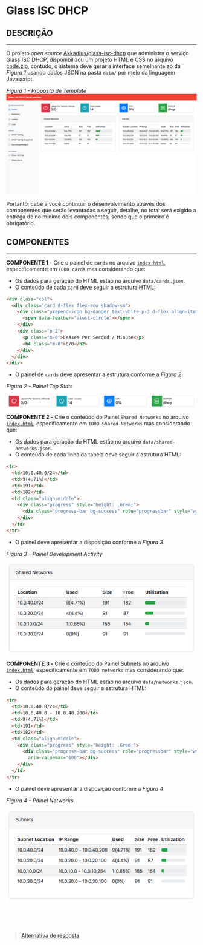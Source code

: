 # Glass ISC DHCP

## DESCRIÇÃO
---

O projeto *open source* [Akkadius/glass-isc-dhcp](https://github.com/Akkadius/glass-isc-dhcp) que administra o serviço Glass ISC DHCP, disponibilizou um projeto HTML e CSS no arquivo [code.zip](code.zip), contudo, o sistema deve gerar a interface semelhante ao da *Figura 1* usando dados JSON na pasta `data/` por meio da linguagem Javascript.

*Figura 1 - Proposta de Template*
![Layout](assets/layout.png)

Portanto, cabe a você continuar o desenvolvimento através dos componentes que serão levantadas a seguir, detalhe, no total será exigido a entrega de no mínimo dois componentes, sendo que o primeiro é obrigatório.

## COMPONENTES
---

**COMPONENTE 1 -** Crie o painel de `cards` no arquivo [`index.html`](index.html), especificamente em `TODO cards` mas considerando que:

* Os dados para geração do HTML estão no arquivo `data/cards.json`.
* O conteúdo de cada `card` deve seguir a estrutura HTML:

```html
<div class="col">
  <div class="card d-flex flex-row shadow-sm">
    <div class="prepend-icon bg-danger text-white p-3 d-flex align-items-center">
      <span data-feather="alert-circle"></span>
    </div>
    <div class="p-2">
      <p class="m-0">Leases Per Second / Minute</p>
      <h4 class="m-0">0/0</h2>
    </div>
  </div>
</div>
``` 

* O painel de `cards` deve apresentar a estrutura conforme a *Figura 2*.

*Figura 2 - Painel Top Stats*<br>

![Top Stats](assets/component1.png)

**COMPONENTE 2 -** Crie o conteúdo do Painel `Shared Networks` no arquivo [`index.html`](index.html), especificamente em `TODO Shared Networks` mas considerando que:

* Os dados para geração do HTML estão no arquivo `data/shared-networks.json`.
* O conteúdo de cada linha da tabela deve seguir a estrutura HTML:

```html
<tr>
  <td>10.0.40.0/24</td>
  <td>9(4.71%)</td>
  <td>191</td>
  <td>182</td>
  <td class="align-middle">
    <div class="progress" style="height: .6rem;">
      <div class="progress-bar bg-success" role="progressbar" style="width: 25%" aria-valuenow="25" aria-valuemin="0" aria-valuemax="100"></div>
    </div>
  </td>
</tr>
``` 

* O painel deve apresentar a disposição conforme a *Figura 3*.

*Figura 3 - Painel Development Activity*<br>

![Development Activity](assets/component2.png)

**COMPONENTE 3 -** Crie o conteúdo do Painel Subnets no arquivo [`index.html`](index.html), especificamente em `TODO networks` mas considerando que:

* Os dados para geração do HTML estão no arquivo `data/networks.json`.
* O conteúdo do painel deve seguir a estrutura HTML:

```html
<tr>
  <td>10.0.40.0/24</td>
  <td>10.0.40.0 - 10.0.40.200</td>
  <td>9(4.71%)</td>
  <td>191</td>
  <td>182</td>
  <td class="align-middle">
    <div class="progress" style="height: .6rem;">
      <div class="progress-bar bg-success" role="progressbar" style="width: 25%" aria-valuenow="25" aria-valuemin="0"
        aria-valuemax="100"></div>
    </div>
  </td>
</tr>
``` 

* O painel deve apresentar a disposição conforme a *Figura 4*.

*Figura 4 - Painel Networks*<br>

![Networks](assets/component3.png)

<br>
<br>
<br>

> [Alternativa de resposta](code-response/)